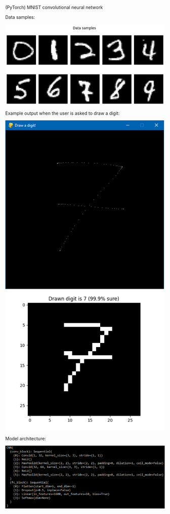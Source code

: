 (PyTorch) MNIST convolutional neural network

Data samples:

![](data_samples.png)

Example output when the user is asked to draw a digit:

![](drawn_digit.png)
![](digit_prediction.png)

Model architecture:

![](model.png)
